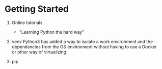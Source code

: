 # Getting Started

1. Online tutorials
    - "Learning Python the hard way"
1. venv
    Python3 has added a way to isolate a work environment and the dependancies from the OS environment without having to use a Docker or other way of virtualizing.
    
1. pip
